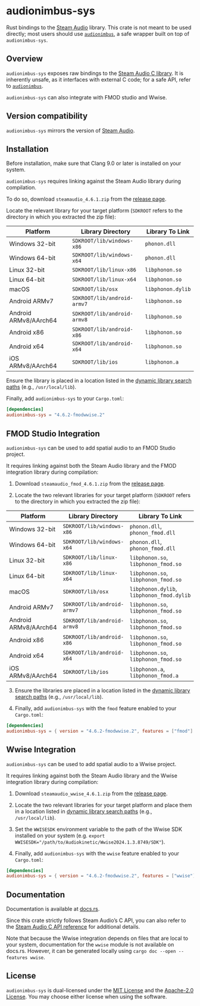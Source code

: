 # audionimbus-sys

Rust bindings to the [Steam Audio](https://valvesoftware.github.io/steam-audio/) library.
This crate is not meant to be used directly; most users should use [`audionimbus`](../audionimbus), a safe wrapper built on top of `audionimbus-sys`.

## Overview

`audionimbus-sys` exposes raw bindings to the [Steam Audio C library](steam-audio).
It is inherently unsafe, as it interfaces with external C code; for a safe API, refer to [`audionimbus`](../audionimbus).

`audionimbus-sys` can also integrate with FMOD studio and Wwise.

## Version compatibility

`audionimbus-sys` mirrors the version of [Steam Audio](steam-audio).

## Installation

Before installation, make sure that Clang 9.0 or later is installed on your system.

`audionimbus-sys` requires linking against the Steam Audio library during compilation.

To do so, download `steamaudio_4.6.1.zip` from the [release page](https://github.com/ValveSoftware/steam-audio/releases).

Locate the relevant library for your target platform (`SDKROOT` refers to the directory in which you extracted the zip file):

| Platform | Library Directory | Library To Link |
| --- | --- | --- |
| Windows 32-bit | `SDKROOT/lib/windows-x86` | `phonon.dll` |
| Windows 64-bit | `SDKROOT/lib/windows-x64` | `phonon.dll` |
| Linux 32-bit | `SDKROOT/lib/linux-x86` | `libphonon.so` |
| Linux 64-bit | `SDKROOT/lib/linux-x64` | `libphonon.so` |
| macOS | `SDKROOT/lib/osx` | `libphonon.dylib` |
| Android ARMv7 | `SDKROOT/lib/android-armv7` | `libphonon.so` |
| Android ARMv8/AArch64 | `SDKROOT/lib/android-armv8` | `libphonon.so` |
| Android x86 | `SDKROOT/lib/android-x86` | `libphonon.so` |
| Android x64 | `SDKROOT/lib/android-x64` | `libphonon.so` |
| iOS ARMv8/AArch64 | `SDKROOT/lib/ios` | `libphonon.a` |

Ensure the library is placed in a location listed in the [dynamic library search paths](https://doc.rust-lang.org/cargo/reference/environment-variables.html#dynamic-library-paths) (e.g., `/usr/local/lib`).

Finally, add `audionimbus-sys` to your `Cargo.toml`:

```toml
[dependencies]
audionimbus-sys = "4.6.2-fmodwwise.2"
```

## FMOD Studio Integration

`audionimbus-sys` can be used to add spatial audio to an FMOD Studio project.

It requires linking against both the Steam Audio library and the FMOD integration library during compilation:

1. Download `steamaudio_fmod_4.6.1.zip` from the [release page](https://github.com/ValveSoftware/steam-audio/releases).

2. Locate the two relevant libraries for your target platform (`SDKROOT` refers to the directory in which you extracted the zip file):

| Platform | Library Directory | Library To Link |
| --- | --- | --- |
| Windows 32-bit | `SDKROOT/lib/windows-x86` | `phonon.dll`, `phonon_fmod.dll` |
| Windows 64-bit | `SDKROOT/lib/windows-x64` | `phonon.dll`, `phonon_fmod.dll` |
| Linux 32-bit | `SDKROOT/lib/linux-x86` | `libphonon.so`, `libphonon_fmod.so` |
| Linux 64-bit | `SDKROOT/lib/linux-x64` | `libphonon.so`, `libphonon_fmod.so` |
| macOS | `SDKROOT/lib/osx` | `libphonon.dylib`, `libphonon_fmod.dylib` |
| Android ARMv7 | `SDKROOT/lib/android-armv7` | `libphonon.so`, `libphonon_fmod.so` |
| Android ARMv8/AArch64 | `SDKROOT/lib/android-armv8` | `libphonon.so`, `libphonon_fmod.so` |
| Android x86 | `SDKROOT/lib/android-x86` | `libphonon.so`, `libphonon_fmod.so` |
| Android x64 | `SDKROOT/lib/android-x64` | `libphonon.so`, `libphonon_fmod.so` |
| iOS ARMv8/AArch64 | `SDKROOT/lib/ios` | `libphonon.a`, `libphonon_fmod.a` |

3. Ensure the libraries are placed in a location listed in the [dynamic library search paths](https://doc.rust-lang.org/cargo/reference/environment-variables.html#dynamic-library-paths) (e.g., `/usr/local/lib`).

4. Finally, add `audionimbus-sys` with the `fmod` feature enabled to your `Cargo.toml`:

```toml
[dependencies]
audionimbus-sys = { version = "4.6.2-fmodwwise.2", features = ["fmod"] }
```

## Wwise Integration

`audionimbus-sys` can be used to add spatial audio to a Wwise project.

It requires linking against both the Steam Audio library and the Wwise integration library during compilation:

1. Download `steamaudio_wwise_4.6.1.zip` from the [release page](https://github.com/ValveSoftware/steam-audio/releases).

2. Locate the two relevant libraries for your target platform and place them in a location listed in [dynamic library search paths](https://doc.rust-lang.org/cargo/reference/environment-variables.html#dynamic-library-paths) (e.g., `/usr/local/lib`).

3. Set the `WWISESDK` environment variable to the path of the Wwise SDK installed on your system (e.g. `export WWISESDK="/path/to/Audiokinetic/Wwise2024.1.3.8749/SDK"`).

4. Finally, add `audionimbus-sys` with the `wwise` feature enabled to your `Cargo.toml`:

```toml
[dependencies]
audionimbus-sys = { version = "4.6.2-fmodwwise.2", features = ["wwise"] }
```

## Documentation

Documentation is available at [docs.rs](https://docs.rs/audionimbus-sys/latest).

Since this crate strictly follows Steam Audio’s C API, you can also refer to the [Steam Audio C API reference](https://valvesoftware.github.io/steam-audio/doc/capi/reference.html) for additional details.

Note that because the Wwise integration depends on files that are local to your system, documentation for the `wwise` module is not available on docs.rs.
However, it can be generated locally using `cargo doc --open --features wwise`.

## License

`audionimbus-sys` is dual-licensed under the [MIT License](LICENSE-MIT) and the [Apache-2.0 License](LICENSE-APACHE).
You may choose either license when using the software.
